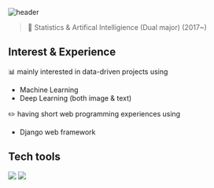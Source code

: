 ![header](https://capsule-render.vercel.app/api?type=Rect&color=timeGradient&height=70&section=header&text=SeoYoung's&nbsp;Data&nbsp;Analysis&nbsp;projects&fontSize=40)
> :love_letter: Statistics &
> Artifical Intelligience (Dual major) (2017~)

## Interest & Experience
:bar_chart: mainly interested in data-driven projects using
- Machine Learning 
- Deep Learning (both image & text)
 
:pencil2: having short web programming experiences using
- Django web framework

## Tech tools

<img src="https://img.shields.io/badge/R-276DC3?style=flat-square&logo=R&logoColor=white"/></a>
<img src="https://img.shields.io/badge/Python-3766AB?style=flat-square&logo=Python&logoColor=white"/></a>
